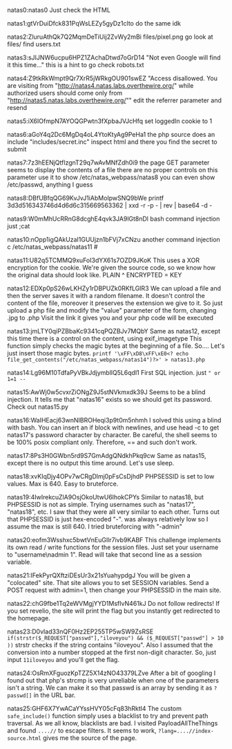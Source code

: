 natas0:natas0
Just check the HTML


natas1:gtVrDuiDfck831PqWsLEZy5gyDz1clto
do the same idk


natas2:ZluruAthQk7Q2MqmDeTiUij2ZvWy2mBi
files/pixel.png
go look at files/
find users.txt


natas3:sJIJNW6ucpu6HPZ1ZAchaDtwd7oGrD14
"Not even Google will find it this time..."
this is a hint to go check robots.txt


natas4:Z9tkRkWmpt9Qr7XrR5jWRkgOU901swEZ
"Access disallowed. You are visiting from "http://natas4.natas.labs.overthewire.org/" while authorized users should come only from "http://natas5.natas.labs.overthewire.org/""
edit the referrer parameter and resend


natas5:iX6IOfmpN7AYOQGPwtn3fXpbaJVJcHfq
set loggedIn cookie to 1


natas6:aGoY4q2Dc6MgDq4oL4YtoKtyAg9PeHa1
the php source does an include "includes/secret.inc"
inspect html and there you find the secret to submit


natas7:7z3hEENjQtflzgnT29q7wAvMNfZdh0i9
the page GET parameter seems to display the contents of a file
there are no proper controls on this parameter
use it to show /etc/natas_webpass/natas8
you can even show /etc/passwd, anything I guess


natas8:DBfUBfqQG69KvJvJ1iAbMoIpwSNQ9bWe
printf 3d3d516343746d4d6d6c315669563362 | xxd -r -p - | rev | base64 -d -


natas9:W0mMhUcRRnG8dcghE4qvk3JA9lGt8nDl
bash command injection
just ;cat


natas10:nOpp1igQAkUzaI1GUUjzn1bFVj7xCNzu
another command injection
c /etc/natas_webpass/natas11 #


natas11:U82q5TCMMQ9xuFoI3dYX61s7OZD9JKoK
This uses a XOR encryption for the cookie.
We're given the source code, so we know how the original data should look like.
PLAIN ^ ENCRYPTED = KEY


natas12:EDXp0pS26wLKHZy1rDBPUZk0RKfLGIR3
We can upload a file and then the server saves it with a random filename.
It doesn't control the content of the file, moreover it preserves the extension we give to it.
So just upload a php file and modify the "value" parameter of the form, changing .jpg to .php
Visit the link it gives you and your php code will be executed


natas13:jmLTY0qiPZBbaKc9341cqPQZBJv7MQbY
Same as natas12, except this time there is a control on the content, using exif_imagetype
This function simply checks the magic bytes at the beginning of a file.
So.... Let's just insert those magic bytes.
`printf '\xFF\xD8\xFF\xE0<? echo file_get_contents("/etc/natas_webpass/natas14")?>' > natas13.php`


natas14:Lg96M10TdfaPyVBkJdjymbllQ5L6qdl1
First SQL injection. just `" or 1=1 --`


natas15:AwWj0w5cvxrZiONgZ9J5stNVkmxdk39J
Seems to be a blind injection. It tells me that "natas16" exists so we should get its password.
Check out natas15.py


natas16:WaIHEacj63wnNIBROHeqi3p9t0m5nhmh
I solved this using a blind with bash.
You can insert an if block with newlines, and use head -c to get natas17's password character by character.
Be careful, the shell seems to be 100% posix compliant only. Therefore, == and such don't work.


natas17:8Ps3H0GWbn5rd9S7GmAdgQNdkhPkq9cw
Same as natas15, except there is no output this time around. Let's use sleep.


natas18:xvKIqDjy4OPv7wCRgDlmj0pFsCsDjhdP
PHPSESSID is set to low values. Max is 640. Easy to bruteforce.


natas19:4IwIrekcuZlA9OsjOkoUtwU6lhokCPYs
Similar to natas18, but PHPSESSID is not as simple.
Trying usernames such as "natas17", "natas18", etc. I saw that they were all very similar to each other.
Turns out that PHPSESSID is just hex-encoded "<number>-<username>". <number> was always relatively low so I assume the max is still 640. I tried bruteforcing with "<number>-admin"


natas20:eofm3Wsshxc5bwtVnEuGIlr7ivb9KABF
This challenge implements its own read / write functions for the session files. Just set your username to "username\nadmin 1". Read will take that second line as a session variable.


natas21:IFekPyrQXftziDEsUr3x21sYuahypdgJ
You will be given a "colocated" site. That site allows you to set SESSION variables. Send a POST request with admin=1, then change your PHPSESSID in the main site.


natas22:chG9fbe1Tq2eWVMgjYYD1MsfIvN461kJ
Do not follow redirects! If you set revelio, the site will print the flag but you instantly get redirected to the homepage.


natas23:D0vlad33nQF0Hz2EP255TP5wSW9ZsRSE
`if(strstr($_REQUEST["passwd"],"iloveyou") && ($_REQUEST["passwd"] > 10 ))`
strstr checks if the string contains "iloveyou". Also I assumed that the conversion into a number stopped at the first non-digit character.
So, just input `11iloveyou` and you'll get the flag.


natas24:OsRmXFguozKpTZZ5X14zNO43379LZve
After a bit of googling I found out that php's strcmp is very unreliable when one of the parameters isn't a string.
We can make it so that passwd is an array by sending it as `?passwd[]` in the URL bar.


natas25:GHF6X7YwACaYYssHVY05cFq83hRktl4
The custom `safe_include()` function simply uses a blacklist to try and prevent path traversal.
As we all know, blacklists are bad. I visited PayloadAllTheThings and found `....//` to escape filters.
It seems to work, `?lang=....//index-source.html` gives me the source of the page.
